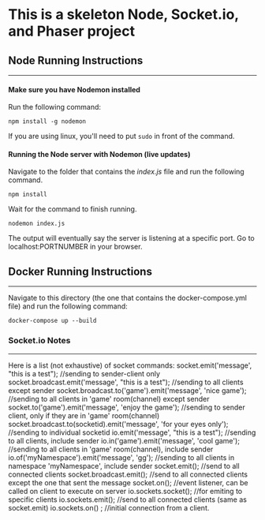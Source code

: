 # This is a skeleton Node, Socket.io, and Phaser project

## Node Running Instructions
---
#### Make sure you have Nodemon installed
Run the following command:
```
npm install -g nodemon
```
If you are using linux, you'll need to put ```sudo``` in front of the command.

#### Running the Node server with Nodemon (live updates)
Navigate to the folder that contains the *index.js* file and run the following command.
```
npm install
```
Wait for the command to finish running.
```
nodemon index.js
```
The output will eventually say the server is listening at a specific port. Go to localhost:PORTNUMBER in your browser.

## Docker Running Instructions
---
Navigate to this directory (the one that contains the docker-compose.yml file) and run the following command:

```
docker-compose up --build
```

### Socket.io Notes
---
Here is a list (not exhaustive) of socket commands:
socket.emit('message', "this is a test"); //sending to sender-client only
socket.broadcast.emit('message', "this is a test"); //sending to all clients except sender
socket.broadcast.to('game').emit('message', 'nice game'); //sending to all clients in 'game' room(channel) except sender
socket.to('game').emit('message', 'enjoy the game'); //sending to sender client, only if they are in 'game' room(channel)
socket.broadcast.to(socketid).emit('message', 'for your eyes only'); //sending to individual socketid
io.emit('message', "this is a test"); //sending to all clients, include sender
io.in('game').emit('message', 'cool game'); //sending to all clients in 'game' room(channel), include sender
io.of('myNamespace').emit('message', 'gg'); //sending to all clients in namespace 'myNamespace', include sender
socket.emit(); //send to all connected clients
socket.broadcast.emit(); //send to all connected clients except the one that sent the message
socket.on(); //event listener, can be called on client to execute on server
io.sockets.socket(); //for emiting to specific clients
io.sockets.emit(); //send to all connected clients (same as socket.emit)
io.sockets.on() ; //initial connection from a client.
